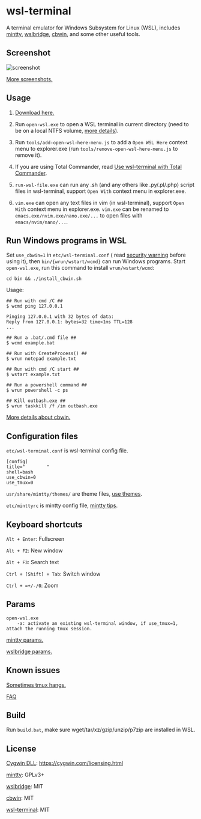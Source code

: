 # wsl-terminal

A terminal emulator for Windows Subsystem for Linux (WSL), includes [mintty](http://mintty.github.io/), [wslbridge](https://github.com/rprichard/wslbridge), [cbwin](https://github.com/xilun/cbwin), and some other useful tools.

## Screenshot

![screenshot](https://raw.githubusercontent.com/wiki/goreliu/wsl-terminal/images/wsl-terminal-2.png)

[More screenshots.](https://github.com/goreliu/wsl-terminal/wiki/Screenshots)

## Usage

1. [Download here.](https://github.com/goreliu/wsl-terminal/releases)

2. Run `open-wsl.exe` to open a WSL terminal in current directory (need to be on a local NTFS volume, [more details](https://github.com/rprichard/wslbridge)).

3. Run `tools/add-open-wsl-here-menu.js` to add a `Open WSL Here` context menu to explorer.exe (run `tools/remove-open-wsl-here-menu.js` to remove it).

4. If you are using Total Commander, read [Use wsl-terminal with Total Commander](https://github.com/goreliu/wsl-terminal/wiki/Use-wsl-terminal-with-Total-Commander).

5. `run-wsl-file.exe` can run any .sh (and any others like .py/.pl/.php) script files in wsl-terminal, support `Open With` context menu in explorer.exe.

6. `vim.exe` can open any text files in vim (in wsl-terminal), support `Open With` context menu in explorer.exe. `vim.exe` can be renamed to `emacs.exe/nvim.exe/nano.exe/...` to open files with `emacs/nvim/nano/...`.

## Run Windows programs in WSL

Set `use_cbwin=1` in `etc/wsl-terminal.conf` ( read [security warning](https://github.com/xilun/cbwin#security-warning) before using it), then `bin/{wrun/wstart/wcmd}` can run Windows programs. Start `open-wsl.exe`, run this command to install `wrun/wstart/wcmd`:

```
cd bin && ./install_cbwin.sh
```

Usage:

```
## Run with cmd /C ##
$ wcmd ping 127.0.0.1

Pinging 127.0.0.1 with 32 bytes of data:
Reply from 127.0.0.1: bytes=32 time<1ms TTL=128
...

## Run a .bat/.cmd file ##
$ wcmd example.bat

## Run with CreateProcess() ##
$ wrun notepad example.txt

## Run with cmd /C start ##
$ wstart example.txt

## Run a powershell command ##
$ wrun powershell -c ps

## Kill outbash.exe ##
$ wrun taskkill /f /im outbash.exe
```

[More details about cbwin.](https://github.com/xilun/cbwin)

## Configuration files

`etc/wsl-terminal.conf` is wsl-terminal config file.
```
[config]
title="        "
shell=bash
use_cbwin=0
use_tmux=0
```

`usr/share/mintty/themes/` are theme files, [use themes](https://github.com/goreliu/wsl-terminal/wiki/Use-themes).

`etc/minttyrc` is mintty config file, [mintty tips](https://github.com/mintty/mintty/wiki/Tips).

## Keyboard shortcuts

`Alt + Enter`: Fullscreen

`Alt + F2`: New window

`Alt + F3`: Search text

`Ctrl + [Shift] + Tab`: Switch window

`Ctrl + =+/-/0`: Zoom

## Params

```
open-wsl.exe
    -a: activate an existing wsl-terminal window, if use_tmux=1, attach the running tmux session.
```

[mintty params.](https://github.com/goreliu/wsl-terminal/wiki/mintty-params)

[wslbridge params.](https://github.com/rprichard/wslbridge#usage)

## Known issues

[Sometimes tmux hangs.](https://github.com/goreliu/wsl-terminal/issues/1)

[FAQ](https://github.com/goreliu/wsl-terminal/wiki/FAQ)

## Build

Run `build.bat`, make sure wget/tar/xz/gzip/unzip/p7zip are installed in WSL.

## License

[Cygwin DLL](https://www.cygwin.com/): https://cygwin.com/licensing.html

[mintty](http://mintty.github.io/): GPLv3+

[wslbridge](https://github.com/rprichard/wslbridge): MIT

[cbwin](https://github.com/xilun/cbwin): MIT

[wsl-terminal](https://github.com/goreliu/wsl-terminal): MIT
